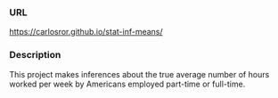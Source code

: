 ### URL

https://carlosror.github.io/stat-inf-means/

### Description

This project makes inferences about the true average number of hours 
worked per week by Americans employed part-time or full-time.